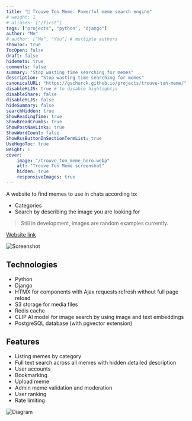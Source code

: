 ```yaml
---
title: "🔎 Trouve Ton Meme: Powerful meme search engine"
# weight: 1
# aliases: ["/first"]
tags: ["projects", "python", "django"]
author: "Me"
# author: ["Me", "You"] # multiple authors
showToc: true
TocOpen: false
draft: false
hidemeta: true
comments: false
summary: "Stop wasting time searching for memes"
description: "Stop wasting time searching for memes"
canonicalURL: "https://gschurck.github.io/projects/trouve-ton-meme/"
disableHLJS: true # to disable highlightjs
disableShare: false
disableHLJS: false
hideSummary: false
searchHidden: true
ShowReadingTime: true
ShowBreadCrumbs: true
ShowPostNavLinks: true
ShowWordCount: false
ShowRssButtonInSectionTermList: true
UseHugoToc: true
weight: 1
cover:
    image: "/trouve_ton_meme_hero.webp"
    alt: "Trouve Ton Meme screenshot"
    hidden: true
    responsiveImages: true
---
```


A website to find memes to use in chats according to:

- Categories
- Search by describing the image you are looking for

> Still in development, images are random examples currently.

[Website link](https://trouvetonmeme.com)

![Screenshot](/trouve_ton_meme.webp)

## Technologies

- Python
- Django
- HTMX for components with Ajax requests refresh without full page reload
- S3 storage for media files
- Redis cache
- CLIP AI model for image search by using image and text embeddings
- PostgreSQL database (with pgvector extension)

## Features

- Listing memes by category
- Full text search across all memes with hidden detailed description
- User accounts
- Bookmarking
- Upload meme
- Admin meme validation and moderation
- User ranking
- Rate limiting

![Diagram](/ttm-diagram.png)